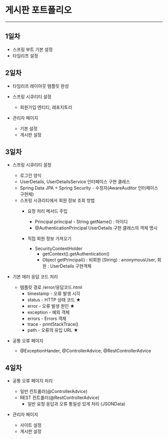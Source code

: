 # 게시판 포트폴리오
* * *
## 1일차
* 스프링 부트 기본 설정
* 타임리프 설정

## 2일차
* 타임리프 레이아웃 템플릿 완성
* 스프링 시큐리티 설정
    - 회원가입 엔티티, 레포지토리


* 관리자 페이지
    - 기본 설정
    * 게시판 설정

## 3일차
* 스프링 시큐리티 설정
    - 로그인 양식
    - UserDetails, UserDetailsService 인터페이스 구현 클래스
    - Spring Data JPA + Spring Security - 수정자(AwareAuditor 인터페이스 구현체)
    - 스프링 시큐리티에서 회원 정보 조회 방법
        - 요청 처리 메서드 주입
            - Principal principal - String getName() : 아이디
            - @AuthenticationPrincipal UserDetails 구현 클래스의 객체 명시

        - 직접 회원 정보 가져오기
            - SecurityContentHolder
                - getContext().getAuthentication()
                - Object getPrincipal() : 비회원 (String) : anonymousUser, 회원 : UserDetails 구현객체

* 기본 에러 응답 코드 처리
    - 템플릿 경로 /error/응답코드.html
        - timestamp - 오류 발생 시각
        - status - HTTP 상태 코드 ★
        - error - 오류 발생 원인 ★
        - exception - 예외 객체
        - errors - Errors 객체
        - trace - printStackTrace()
        - path - 오류의 유입 URL ★


* 공통 오류 페이지
    - @ExceptionHander, @ControllerAdvice, @RestControllerAdvice

## 4일차
* 공통 오류 페이지 처리
    - 일반 컨트롤러(@ControllerAdvice)
    - REST 컨트롤러(@RestControllerAdvice)
        - 일반 요청 응답과 오류 통일성 있게 처리 (JSONData)

        
* 관리자 페이지
    - 사이트 설정
    - 게시판 설정